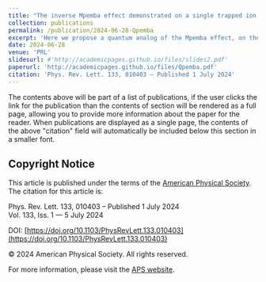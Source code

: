 ```yaml
---
title: "The inverse Mpemba effect demonstrated on a single trapped ion qubit"
collection: publications
permalink: /publication/2024-06-28-Qpemba
excerpt: 'Here we propose a quantum analog of the Mpemba effect, on the simplest quantum system, a qubit. Specifically, we show it exhibits an inverse effect, in which a cold qubit reaches a hot temperature faster than a hot qubit. Furthermore, in our system a cold qubit can heat up exponentially faster, manifesting the strong version of the effect. This occurs only for sufficiently coherent systems, making this effect quantum mechanical, i.e. due to interference effects.'
date: 2024-06-28
venue: 'PRL'
slidesurl: #'http://academicpages.github.io/files/slides2.pdf'
paperurl: 'http://academicpages.github.io/files/Qpemba.pdf'
citation: 'Phys. Rev. Lett. 133, 010403 – Published 1 July 2024'
---
```


The contents above will be part of a list of publications, if the user clicks the link for the publication than the contents of section will be rendered as a full page, allowing you to provide more information about the paper for the reader. When publications are displayed as a single page, the contents of the above "citation" field will automatically be included below this section in a smaller font.


## Copyright Notice
This article is published under the terms of the [American Physical Society](https://journals.aps.org/copyrightFAQ.html). The citation for this article is:

Phys. Rev. Lett. 133, 010403 – Published 1 July 2024  
Vol. 133, Iss. 1 — 5 July 2024  

DOI: [https://doi.org/10.1103/PhysRevLett.133.010403](https://doi.org/10.1103/PhysRevLett.133.010403)  

© 2024 American Physical Society. All rights reserved.

For more information, please visit the [APS website](https://www.aps.org/).
